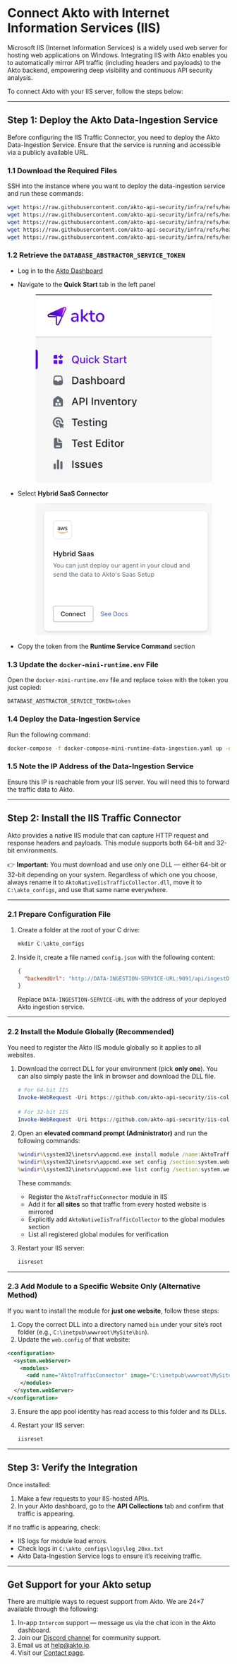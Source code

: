 # Connect Akto with Internet Information Services (IIS)

Microsoft IIS (Internet Information Services) is a widely used web server for hosting web applications on Windows. Integrating IIS with Akto enables you to automatically mirror API traffic (including headers and payloads) to the Akto backend, empowering deep visibility and continuous API security analysis.

To connect Akto with your IIS server, follow the steps below:

***

## Step 1: Deploy the Akto Data-Ingestion Service

Before configuring the IIS Traffic Connector, you need to deploy the Akto Data-Ingestion Service. Ensure that the service is running and accessible via a publicly available URL.

### 1.1 Download the Required Files

SSH into the instance where you want to deploy the data-ingestion service and run these commands:

```bash
wget https://raw.githubusercontent.com/akto-api-security/infra/refs/heads/feature/quick-setup/docker-compose-mini-runtime-data-ingestion.yaml
wget https://raw.githubusercontent.com/akto-api-security/infra/refs/heads/feature/quick-setup/data-ingestion-docker.env
wget https://raw.githubusercontent.com/akto-api-security/infra/refs/heads/feature/quick-setup/docker-threat-detection.env
wget https://raw.githubusercontent.com/akto-api-security/infra/refs/heads/feature/quick-setup/docker-mini-runtime.env
wget https://raw.githubusercontent.com/akto-api-security/infra/refs/heads/feature/quick-setup/watchtower.env
```

### 1.2 Retrieve the `DATABASE_ABSTRACTOR_SERVICE_TOKEN`

* Log in to the [Akto Dashboard](https://app.akto.io/)
*   Navigate to the **Quick Start** tab in the left panel

    <figure><img src="../../.gitbook/assets/Quick-Start.png" alt=""><figcaption></figcaption></figure>
*   Select **Hybrid SaaS Connector**

    <figure><img src="../../.gitbook/assets/HybridSaaSConnector.png" alt=""><figcaption></figcaption></figure>
* Copy the token from the **Runtime Service Command** section

### 1.3 Update the `docker-mini-runtime.env` File

Open the `docker-mini-runtime.env` file and replace `token` with the token you just copied:

```plaintext
DATABASE_ABSTRACTOR_SERVICE_TOKEN=token
```

### 1.4 Deploy the Data-Ingestion Service

Run the following command:

```bash
docker-compose -f docker-compose-mini-runtime-data-ingestion.yaml up -d
```

### 1.5 Note the IP Address of the Data-Ingestion Service

Ensure this IP is reachable from your IIS server. You will need this to forward the traffic data to Akto.

***

## Step 2: Install the IIS Traffic Connector

Akto provides a native IIS module that can capture HTTP request and response headers and payloads. This module supports both 64-bit and 32-bit environments.

👉 **Important:** You must download and use only one DLL — either 64-bit or 32-bit depending on your system. Regardless of which one you choose, always rename it to `AktoNativeIisTrafficCollector.dll`, move it to `C:\akto_configs`, and use that same name everywhere.

***

### 2.1 Prepare Configuration File

1.  Create a folder at the root of your C drive:

    ```powershell
    mkdir C:\akto_configs
    ```
2.  Inside it, create a file named `config.json` with the following content:

    ```json
    {
      "backendUrl": "http://DATA-INGESTION-SERVICE-URL:9091/api/ingestData"
    }
    ```

    Replace `DATA-INGESTION-SERVICE-URL` with the address of your deployed Akto ingestion service.

***

### 2.2 Install the Module Globally (Recommended)

You need to register the Akto IIS module globally so it applies to all websites.

1.  Download the correct DLL for your environment (pick **only one**). You can also simply paste the link in browser and download the DLL file.&#x20;

    ```powershell
    # For 64-bit IIS
    Invoke-WebRequest -Uri https://github.com/akto-api-security/iis-collector-native-module/raw/refs/heads/master/x64/Release/AktoNativeIisTrafficCollector.dll -OutFile C:\akto_configs\AktoNativeIisTrafficCollector.dll

    # For 32-bit IIS
    Invoke-WebRequest -Uri https://github.com/akto-api-security/iis-collector-native-module/raw/refs/heads/master/x86/Release/AktoNativeIisTrafficCollector.dll -OutFile C:\akto_configs\AktoNativeIisTrafficCollector.dll
    ```
2.  Open an **elevated command prompt (Administrator)** and run the following commands:

    ```cmd
    %windir%\system32\inetsrv\appcmd.exe install module /name:AktoTrafficConnector /image:"C:\akto_configs\AktoNativeIisTrafficCollector.dll" /add:true
    %windir%\system32\inetsrv\appcmd.exe set config /section:system.webServer/globalModules /+[name='AktoNativeIisTrafficCollector',image='C:\akto_configs\AktoNativeIisTrafficCollector.dll']
    %windir%\system32\inetsrv\appcmd.exe list config /section:system.webServer/globalModules
    ```

    These commands:

    * Register the `AktoTrafficConnector` module in IIS
    * Add it for **all sites** so that traffic from every hosted website is mirrored
    * Explicitly add `AktoNativeIisTrafficCollector` to the global modules section
    * List all registered global modules for verification
3.  Restart your IIS server:

    ```bash
    iisreset
    ```

***

### 2.3 Add Module to a Specific Website Only (Alternative Method)

If you want to install the module for **just one website**, follow these steps:

1. Copy the correct DLL into a directory named `bin` under your site’s root folder (e.g., `C:\inetpub\wwwroot\MySite\bin`).
2. Update the `web.config` of that website:

```xml
<configuration>
  <system.webServer>
    <modules>
      <add name="AktoTrafficConnector" image="C:\inetpub\wwwroot\MySite\bin\AktoNativeIisTrafficCollector.dll" />
    </modules>
  </system.webServer>
</configuration>
```

3. Ensure the app pool identity has read access to this folder and its DLLs.
4.  Restart your IIS server:

    ```bash
    iisreset
    ```

***

## Step 3: Verify the Integration

Once installed:

1. Make a few requests to your IIS-hosted APIs.
2. In your Akto dashboard, go to the **API Collections** tab and confirm that traffic is appearing.

If no traffic is appearing, check:

* IIS logs for module load errors.
* Check logs in `C:\akto_configs\logs\log_20xx.txt`
* Akto Data-Ingestion Service logs to ensure it’s receiving traffic.

***

## Get Support for your Akto setup

There are multiple ways to request support from Akto. We are 24×7 available through the following:

1. In-app `Intercom` support — message us via the chat icon in the Akto dashboard.
2. Join our [Discord channel](https://www.akto.io/community) for community support.
3. Email us at [help@akto.io](mailto:help@akto.io).
4. Visit our [Contact page](https://www.akto.io/contact-us).

